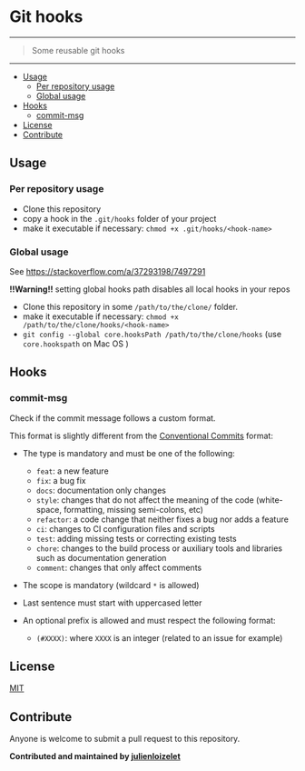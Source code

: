 # Git hooks

---

> Some reusable git hooks

---

<!-- START doctoc generated TOC please keep comment here to allow auto update -->
<!-- DON'T EDIT THIS SECTION, INSTEAD RE-RUN doctoc TO UPDATE -->

- [Usage](#usage)
  - [Per repository usage](#per-repository-usage)
  - [Global usage](#global-usage)
- [Hooks](#hooks)
  - [commit-msg](#commit-msg)
- [License](#license)
- [Contribute](#contribute)

<!-- END doctoc generated TOC please keep comment here to allow auto update -->

## Usage

### Per repository usage

- Clone this repository
- copy a hook in the `.git/hooks` folder of your project
- make it executable if necessary: `chmod +x .git/hooks/<hook-name>`

### Global usage

See https://stackoverflow.com/a/37293198/7497291

**!!Warning!!** setting global hooks path disables all local hooks in your repos

- Clone this repository in some `/path/to/the/clone/` folder.
- make it executable if necessary: `chmod +x /path/to/the/clone/hooks/<hook-name>`
- `git config --global core.hooksPath /path/to/the/clone/hooks` (use `core.hookspath` on Mac OS )

## Hooks

### commit-msg

Check if the commit message follows a custom format.

This format is slightly different from the [Conventional Commits](https://www.conventionalcommits.org/en/v1.0.0/) format:

- The type is mandatory and must be one of the following:

  - `feat`: a new feature
  - `fix`: a bug fix
  - `docs`: documentation only changes
  - `style`: changes that do not affect the meaning of the code (white-space, formatting, missing semi-colons, etc)
  - `refactor`: a code change that neither fixes a bug nor adds a feature
  - `ci`: changes to CI configuration files and scripts
  - `test`: adding missing tests or correcting existing tests
  - `chore`: changes to the build process or auxiliary tools and libraries such as documentation generation
  - `comment`: changes that only affect comments

- The scope is mandatory (wildcard `*` is allowed)

- Last sentence must start with uppercased letter

- An optional prefix is allowed and must respect the following format:
  - `(#XXXX)`: where `XXXX` is an integer (related to an issue for example)

## License

[MIT](LICENSE)

## Contribute

Anyone is welcome to submit a pull request to this repository.

**Contributed and maintained by [julienloizelet](https://github.com/julienloizelet)**
